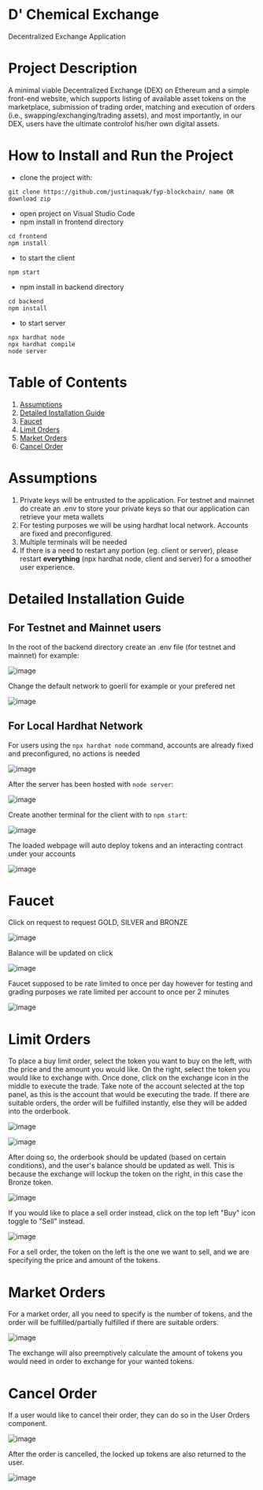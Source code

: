 # D' Chemical Exchange
Decentralized Exchange Application

# Project Description
A minimal viable Decentralized Exchange (DEX) on Ethereum and a simple front-end website, which supports listing of available asset tokens on the marketplace, submission of trading order, matching and execution of orders (i.e., swapping/exchanging/trading assets), and most importantly, in our DEX, users have the ultimate controlof his/her own digital assets.

# How to Install and Run the Project
- clone the project with:
```
git clone https://github.com/justinaquak/fyp-blockchain/ name OR
download zip
```
- open project on Visual Studio Code
- npm install in frontend directory
```
cd frontend
npm install
```
- to start the client
```
npm start
```
- npm install in backend directory
```
cd backend
npm install
```
- to start server
```
npx hardhat node
npx hardhat compile
node server
```
# Table of Contents
1. [Assumptions](#assumptions)
2. [Detailed Installation Guide](#detailed-installation-guide) 
3. [Faucet](#faucet)
4. [Limit Orders](#limit-orders)
5. [Market Orders](#market-orders)
6. [Cancel Order](#cancel-order)

# Assumptions
1. Private keys will be entrusted to the application. For testnet and mainnet do create an .env to store your private keys so that our application can retrieve your meta wallets
2. For testing purposes we will be using hardhat local network. Accounts are fixed and preconfigured.
3. Multiple terminals will be needed
4. If there is a need to restart any portion (eg. client or server), please restart **everything** (npx hardhat node, client and server) for a smoother user experience. 

# Detailed Installation Guide
## For Testnet and Mainnet users
In the root of the backend directory create an .env file (for testnet and mainnet) for example:

![image](https://user-images.githubusercontent.com/72204360/198324490-12f56bad-6efd-49df-9aea-a375da170685.png)

Change the default network to goerli for example or your prefered net

![image](https://user-images.githubusercontent.com/72204360/198324434-3b89acbb-c4b8-4f80-a7f6-24478e65e91d.png)

## For Local Hardhat Network
For users using the ```npx hardhat node``` command, accounts are already fixed and preconfigured, no actions is needed

![image](https://user-images.githubusercontent.com/72204360/198326003-93bb13d2-2142-4842-88a4-9b3851cb8240.png)

After the server has been hosted with ```node server```:

![image](https://user-images.githubusercontent.com/72204360/198327240-791a0c68-c055-4346-8edf-712dadd7485e.png)

Create another terminal for the client with to ```npm start```:

![image](https://user-images.githubusercontent.com/72204360/198327541-e472636d-d9b0-4fe1-9309-f5bc976e73b1.png)

The loaded webpage will auto deploy tokens and an interacting contract under your accounts

![image](https://user-images.githubusercontent.com/72204360/198328305-90e5c56a-3276-4aeb-91f1-c2e411e104f6.png)

# Faucet

Click on request to request GOLD, SILVER and BRONZE

![image](https://user-images.githubusercontent.com/72204360/198329290-9625b5de-40e1-4d09-91b7-03425556eeeb.png)

Balance will be updated on click

![image](https://user-images.githubusercontent.com/72204360/198329475-c88c4002-88fe-47c2-9450-e0820587f32c.png)

Faucet supposed to be rate limited to once per day however for testing and grading purposes we rate limited per account to once per 2 minutes

![image](https://user-images.githubusercontent.com/72204360/198329511-175d4080-4984-44c8-9d05-103763249b84.png)

# Limit Orders

To place a buy limit order, select the token you want to buy on the left, with the price and the amount you would like. On the right, select the token you would like to exchange with. Once done, click on the exchange icon in the middle to execute the trade. Take note of the account selected at the top panel, as this is the account that would be executing the trade. If there are suitable orders, the order will be fulfilled instantly, else they will be added into the orderbook. 

![image](https://user-images.githubusercontent.com/73157214/198345470-46194302-857d-4ff2-9f31-ae3b2c25e7a5.png)

![image](https://user-images.githubusercontent.com/73157214/198347340-ef133fae-0ab3-454c-8e84-e93bb7506199.png)

After doing so, the orderbook should be updated (based on certain conditions), and the user's balance should be updated as well. This is because the exchange will lockup the token on the right, in this case the Bronze token. 

![image](https://user-images.githubusercontent.com/73157214/198346530-aec072f3-656b-4280-969e-46cb0fd86850.png)

If you would like to place a sell order instead, click on the top left "Buy" icon toggle to "Sell" instead. 

![image](https://user-images.githubusercontent.com/73157214/198347655-624cb927-ac74-406a-b9f4-3846cb71dca6.png)

For a sell order, the token on the left is the one we want to sell, and we are specifying the price and amount of the tokens. 

# Market Orders

For a market order, all you need to specify is the number of tokens, and the order will be fulfilled/partially fulfilled if there are suitable orders. 

![image](https://user-images.githubusercontent.com/73157214/198350603-802bf9bd-ecc1-4614-bf9d-b86c925101a2.png)

The exchange will also preemptively calculate the amount of tokens you would need in order to exchange for your wanted tokens.

# Cancel Order

If a user would like to cancel their order, they can do so in the User Orders component. 

![image](https://user-images.githubusercontent.com/73157214/198353242-2134469d-cdba-4b28-b18f-853b0383f7fe.png)

After the order is cancelled, the locked up tokens are also returned to the user. 

![image](https://user-images.githubusercontent.com/73157214/198353346-acef55e6-0927-47e4-9344-b63593e4f9ec.png)


